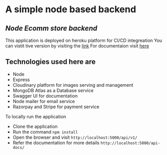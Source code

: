 # A simple node based backend
## _Node Ecomm store backend_

This application is deployed on heroku platform for CI/CD integreation
You can vistit tive version by visiting the [link](https://shubhamnodebackend.herokuapp.com)
For documentaion visit [here](https://shubhamnodebackend.herokuapp.com/api-docs)


## Technologies used here are 

- Node
- Express
- Cloudinary platform for images serving and management
- MongoDB Atlas as a Database service
- Swagger UI for documentation
- Node mailer for email service
- Razorpay and Stripe for payment service

To locally run the application 
- Clone the application
- Run the command `npm install`
- Open the browser and visit `http://localhost:5000/api/v1/`
- Refer the documentation for more details `http://localhost:5000/api-docs/`
